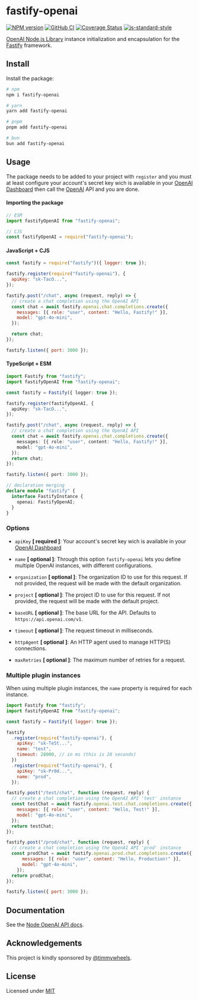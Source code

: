# fastify-openai

[![NPM version](https://img.shields.io/npm/v/fastify-openai.svg?style=flat)](https://www.npmjs.com/package/fastify-openai)
[![GitHub CI](https://github.com/timmywheels/fastify-openai/workflows/GitHub%20CI/badge.svg)](https://github.com/timmywheels/fastify-openai/actions?workflow=GitHub+CI)
[![Coverage Status](https://coveralls.io/repos/github/timmywheels/fastify-openai/badge.svg?branch=main)](https://coveralls.io/github/timmywheels/fastify-openai?branch=main)
[![js-standard-style](https://img.shields.io/badge/code%20style-standard-brightgreen.svg?style=flat)](http://standardjs.com/)

[OpenAI Node.js Library](https://github.com/openai/openai-node) instance initialization and encapsulation for the [Fastify](https://github.com/fastify/fastify) framework.

## Install

Install the package:

```sh
# npm
npm i fastify-openai

# yarn
yarn add fastify-openai

# pnpm
pnpm add fastify-openai

# bun
bun add fastify-openai
```

## Usage

The package needs to be added to your project with `register` and you must at least configure your account's secret key wich is available in your [OpenAI Dashboard](https://platform.openai.com/docs/api-reference/api-keys) then call the [OpenAI](https://github.com/openai/openai-node) API and you are done.

#### Importing the package

```js
// ESM
import fastifyOpenAI from "fastify-openai";

// CJS
const fastifyOpenAI = require("fastify-openai");
```

#### JavaScript + CJS

```js
const fastify = require("fastify")({ logger: true });

fastify.register(require("fastify-openai"), {
  apiKey: "sk-TacO...",
});

fastify.post("/chat", async (request, reply) => {
  // create a chat completion using the OpenAI API
  const chat = await fastify.openai.chat.completions.create({
    messages: [{ role: "user", content: "Hello, Fastify!" }],
    model: "gpt-4o-mini",
  });

  return chat;
});

fastify.listen({ port: 3000 });
```

#### TypeScript + ESM

```ts
import Fastify from "fastify";
import fastifyOpenAI from "fastify-openai";

const fastify = Fastify({ logger: true });

fastify.register(fastifyOpenAI, {
  apiKey: "sk-TacO...",
});

fastify.post("/chat", async (request, reply) => {
  // create a chat completion using the OpenAI API
  const chat = await fastify.openai.chat.completions.create({
    messages: [{ role: "user", content: "Hello, Fastify!" }],
    model: "gpt-4o-mini",
  });
  return chat;
});

fastify.listen({ port: 3000 });

// declaration merging
declare module "fastify" {
  interface FastifyInstance {
    openai: FastifyOpenAI;
  }
}
```

### Options

- `apiKey` **[ required ]**: Your account's secret key wich is available in your [OpenAI Dashboard](https://platform.openai.com/api-keys)

- `name` **[ optional ]**: Through this option `fastify-openai` lets you define multiple OpenAI instances, with different configurations.

- `organization` **[ optional ]**: The organization ID to use for this request. If not provided, the request will be made with the default organization.

- `project` **[ optional ]**: The project ID to use for this request. If not provided, the request will be made with the default project.

- `baseURL` **[ optional ]**: The base URL for the API. Defaults to `https://api.openai.com/v1`.

- `timeout` **[ optional ]**: The request timeout in milliseconds.

- `httpAgent` **[ optional ]**: An HTTP agent used to manage HTTP(S) connections.

- `maxRetries` **[ optional ]**: The maximum number of retries for a request.

### Multiple plugin instances

When using multiple plugin instances, the `name` property is required for each instance.

```js
import Fastify from "fastify";
import fastifyOpenAI from "fastify-openai";

const fastify = Fastify({ logger: true });

fastify
  .register(require("fastify-openai"), {
    apiKey: "sk-Te5t...",
    name: "test",
    timeout: 28000, // in ms (this is 28 seconds)
  })
  .register(require("fastify-openai"), {
    apiKey: "sk-Pr0d...",
    name: "prod",
  });

fastify.post("/test/chat", function (request, reply) {
  // create a chat completion using the OpenAI API 'test' instance
  const testChat = await fastify.openai.test.chat.completions.create({
    messages: [{ role: "user", content: "Hello, Test!" }],
    model: "gpt-4o-mini",
  });
  return testChat;
});

fastify.post("/prod/chat", function (request, reply) {
  // create a chat completion using the OpenAI API 'prod' instance
  const prodChat = await fastify.openai.prod.chat.completions.create({
      messages: [{ role: "user", content: "Hello, Production!" }],
      model: "gpt-4o-mini",
    });
  return prodChat;
});

fastify.listen({ port: 3000 });
```

## Documentation

See the [Node OpenAI API docs](https://platform.openai.com/docs/api-reference/introduction).

## Acknowledgements

This project is kindly sponsored by [@timmywheels](https://www.timwheeler.com).

## License

Licensed under [MIT](https://github.com/timmywheels/fastify-openai/blob/main/LICENSE)

